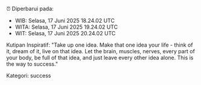 ⏰ Diperbarui pada:
- WIB: Selasa, 17 Juni 2025 18.24.02 UTC
- WITA: Selasa, 17 Juni 2025 19.24.02 UTC
- WIT: Selasa, 17 Juni 2025 20.24.02 UTC

Kutipan Inspiratif:
"Take up one idea. Make that one idea your life - think of it, dream of it, live on that idea. Let the brain, muscles, nerves, every part of your body, be full of that idea, and just leave every other idea alone. This is the way to success."


Kategori: success

